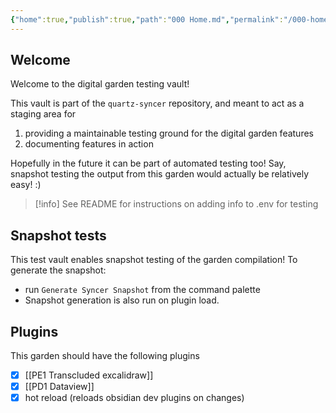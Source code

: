 ```yaml
---
{"home":true,"publish":true,"path":"000 Home.md","permalink":"/000-home/","PassFrontmatter":true}
---
```


## Welcome

Welcome to the digital garden testing vault! 

This vault is part of the `quartz-syncer` repository, and meant to act as a staging area for 

1. providing a maintainable testing ground for the digital garden features
2. documenting features in action 

Hopefully in the future it can be part of automated testing too! Say, snapshot testing the output from this garden would actually be relatively easy! :) 

> [!info] See README for instructions on adding info to .env for testing


## Snapshot tests

This test vault enables snapshot testing of the garden compilation! To generate the snapshot: 

- run `Generate Syncer Snapshot` from the command palette
- Snapshot generation is also run on plugin load. 


## Plugins 

This garden should have the following plugins 

- [x] [[PE1 Transcluded excalidraw]]
- [x] [[PD1 Dataview]]
- [x] hot reload (reloads obsidian dev plugins on changes)